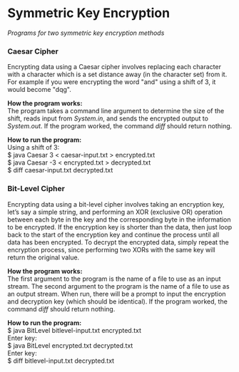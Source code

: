 # Symmetric Key Encryption
_Programs for two symmetric key encryption methods_

### Caesar Cipher
Encrypting data using a Caesar cipher involves replacing each character with a character which is a set distance away (in the character set) from it. For example if you were encrypting the word "and" using a shift of 3, it would become "dqg".

**How the program works:**  
The program takes a command line argument to determine the size of the shift, reads input from _System.in_, and sends the encrypted output to _System.out_. If the program worked, the command _diff_ should return nothing.

**How to run the program:**  
Using a shift of 3:  
$ java Caesar 3 < caesar-input.txt > encrypted.txt  
$ java Caesar -3 < encrypted.txt > decrypted.txt  
$ diff caesar-input.txt decrypted.txt  

### Bit-Level Cipher
Encrypting data using a bit-level cipher involves taking an encryption key, let’s say a simple string, and performing an XOR (exclusive OR) operation between each byte in the key and the corresponding byte in the information to be encrypted. If the encryption key is shorter than the data, then just loop back to the start of the encryption key and continue the process until all data has been encrypted. To decrypt the encrypted data, simply repeat the encryption process, since performing two XORs with the same key will return the original value.

**How the program works:**  
The first argument to the program is the name of a file to use as an input stream. The second argument to the program is the name of a file to use as an output stream. When run, there will be a prompt to input the encryption and decryption key (which should be identical). If the program worked, the command _diff_ should return nothing.

**How to run the program:**  
$ java BitLevel bitlevel-input.txt encrypted.txt  
  Enter key:  
$ java BitLevel encrypted.txt decrypted.txt  
  Enter key:  
$ diff bitlevel-input.txt decrypted.txt  
